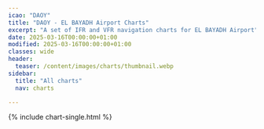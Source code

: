 ```yaml
---
icao: "DAOY" 
title: "DAOY - EL BAYADH Airport Charts"
excerpt: "A set of IFR and VFR navigation charts for EL BAYADH Airport"
date: 2025-03-16T00:00:00+01:00
modified: 2025-03-16T00:00:00+01:00
classes: wide
header:
  teaser: /content/images/charts/thumbnail.webp
sidebar:
  title: "All charts"
  nav: charts

---
```


{% include chart-single.html %}
